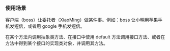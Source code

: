 ### 使用场景
客户端（boss）让委托者（XiaoMing）做某件事。例如：boss 让小明用苹果手机发短信，或者用 google 手机发短信。


在某个方法内调用抽象类方法、在接口中使用 default 方法调用接口方法、或者在方法中得到某个接口的实现类对象，并调用其方法。
